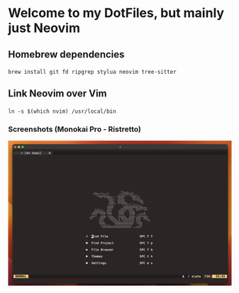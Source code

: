 # Welcome to my DotFiles, but mainly just Neovim

## Homebrew dependencies

`brew install git fd ripgrep stylua neovim tree-sitter`

## Link Neovim over Vim

`ln -s $(which nvim) /usr/local/bin`

### Screenshots (Monokai Pro - Ristretto)

![Preview](./preview.png 'Preview')
